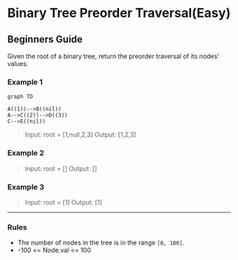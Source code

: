 # Binary Tree Preorder Traversal(Easy)

## Beginners Guide

Given the root of a binary tree, return the preorder traversal of its nodes' values.

### Example 1

```mermaid
graph TD

A((1))-->B((nil))
A-->C((2))-->D((3))
C-->E((nil))
```

>Input: root = [1,null,2,3]
Output: [1,2,3]

### Example 2

>Input: root = []
Output: []

### Example 3

>Input: root = [1]
Output: [1]

---

### Rules

* The number of nodes in the tree is in the range `[0, 100]`.
* -100 <= Node.val <= 100
